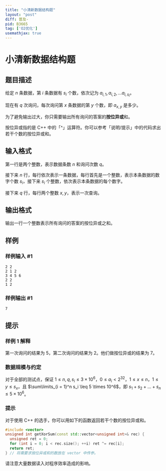 ```yaml
---
title: "小清新数据结构题"
layout: "post"
diff: 普及-
pid: B3665
tag: ['O2优化']
usemathjax: true
---
```


# 小清新数据结构题
## 题目描述

给定 $n$ 条数据，第 $i$ 条数据有 $s_i$ 个数，依次记为 $a_{i, 1}, a_{i, 2}, \dots a_{i, s_i}$。

现在有 $q$ 次询问，每次询问第 $x$ 条数据的第 $y$ 个数，即 $a_{x,y}$ 是多少。

为了避免输出过大，你只需要输出所有询问的答案的**按位异或**和。

按位异或指的是 C++ 中的「^」运算符。你可以参考「说明/提示」中的代码求出若干个数的按位异或和。
## 输入格式

第一行是两个整数，表示数据条数 $n$ 和询问次数 $q$。

接下来 $n$ 行，每行依次表示一条数据，每行首先是一个整数，表示本条数据的数字个数 $s_i$，接下来 $s_i$ 个整数，依次表示本条数据的每个数字。

接下来 $q$ 行，每行两个整数 $x, y$，表示一次查询。
## 输出格式

输出一行一个整数表示所有询问的答案的按位异或之和。
## 样例

### 样例输入 #1
```
2 2
2 1 2
3 4 5 6
2 2
1 2
```
### 样例输出 #1
```
7
```
## 提示

### 样例 1 解释

第一次询问的结果为 $5$，第二次询问的结果为 $2$。他们做按位异或的结果为 $7$。

### 数据规模与约定

对于全部的测试点，保证 $1 \leq n, q, s_i \leq 3 \times 10^6$，$0 \leq a_i \lt 2^{32}$，$1 \leq x \leq n$，$1 \leq y \leq s_x$，且 $\sum\limits_{i = 1}^n s_i \leq 5 \times 10^6$，即 $s_1 + s_2 + \dots + s_n \leq 5 \times 10^6$。

### 提示

对于使用 C++ 的选手，你可以用如下的函数返回若干个数的按位异或和。
```cpp
#include <vector>
unsigned int getXorSum(const std::vector<unsigned int>& rec) {
  unsigned ret = 0;
  for (int i = 0; i < rec.size(); ++i) ret ^= rec[i];
  return ret;
} // 将需要求按位异或和的数放在 vector 中传参。
```

请注意大量数据读入对程序效率造成的影响。

